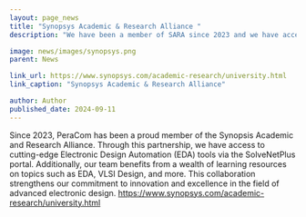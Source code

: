 ```yaml
---
layout: page_news
title: "Synopsys Academic & Research Alliance "
description: "We have been a member of SARA since 2023 and we have access to their EDA software through the SolveNetPlus portal, and also to learning material/content on topics like EDA, VLSI Design, etc."

image: news/images/synopsys.png
parent: News

link_url: https://www.synopsys.com/academic-research/university.html
link_caption: "Synopsys Academic & Research Alliance"

author: Author
published_date: 2024-09-11
---
```


Since 2023, PeraCom has been a proud member of the Synopsis Academic and Research Alliance. Through this partnership, we have access to cutting-edge Electronic Design Automation (EDA) tools via the SolveNetPlus portal. Additionally, our team benefits from a wealth of learning resources on topics such as EDA, VLSI Design, and more. This collaboration strengthens our commitment to innovation and excellence in the field of advanced electronic design.
https://www.synopsys.com/academic-research/university.html 
